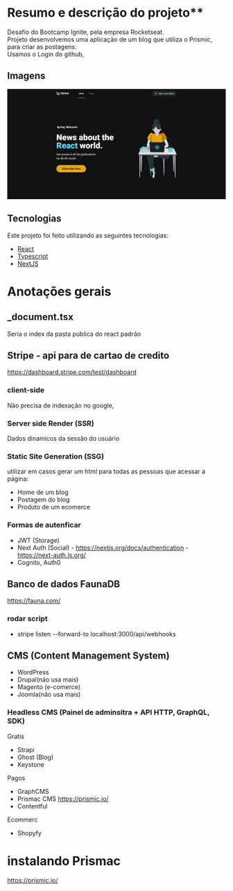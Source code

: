 # Resumo e descrição do projeto**

Desafio do Bootcamp Ignite, pela empresa Rocketseat.<br/>
Projeto desenvolvemos uma aplicação de um blog que utiliza o Prismic, para criar as postagens.<br/>
Usamos o Login do github, 

## Imagens

<img src="public/ignews-home.png" >

## Tecnologias

Este projeto foi feito utilizando as seguintes tecnologias:

- [React](https://reactjs.org/)
- [Typescript](https://www.typescriptlang.org/)
- [NextJS](https://nextjs.org/)


# Anotações  gerais

## _document.tsx
Seria o index da pasta publica do react padrão

## Stripe - api para de cartao de credito
https://dashboard.stripe.com/test/dashboard

### client-side
Não precisa de indexação no google, 
### Server side Render (SSR)
Dados dinamicos da sessão do usuário
### Static Site Generation (SSG)
utilizar em casos gerar um html para todas as pessoas que acessar a página:
- Home de um blog
- Postagem do blog
- Produto de um ecomerce

### Formas de autenficar
- JWT (Storage)
- Next Auth (Social) - https://nextjs.org/docs/authentication - https://next-auth.js.org/
- Cognito, Auth0

## Banco de dados FaunaDB
https://fauna.com/

### rodar script

- stripe listen --forward-to localhost:3000/api/webhooks

## CMS (Content Management System)
- WordPress 
- Drupal(não usa mais)
- Magento (e-comerce)
- Joomla(não usa mais)

### Headless CMS (Painel de adminsitra + API HTTP, GraphQL, SDK)
Gratis
- Strapi 
- Ghost (Blog)
- Keystone

Pagos
- GraphCMS
- Prismac CMS https://prismic.io/
- Contentful

Ecommerc
- Shopyfy

# instalando Prismac
https://prismic.io/